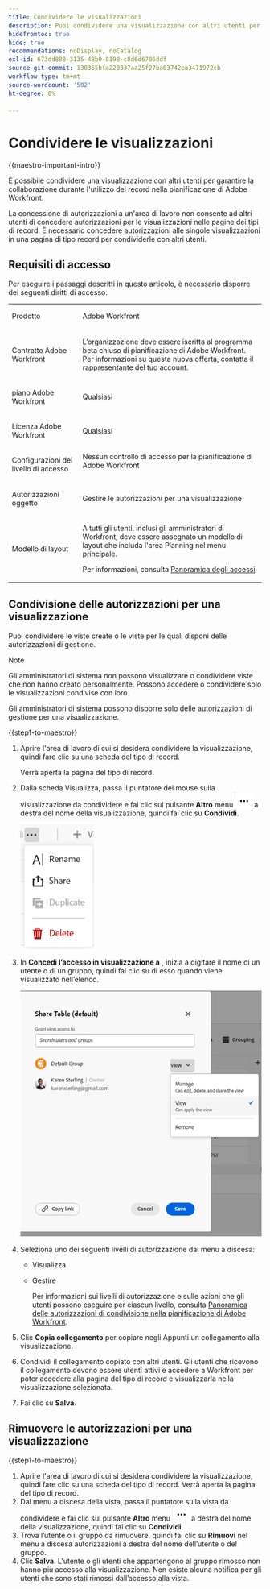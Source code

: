 ```yaml
---
title: Condividere le visualizzazioni
description: Puoi condividere una visualizzazione con altri utenti per garantire la collaborazione quando utilizzi la pianificazione di Adobe Workfront.
hidefromtoc: true
hide: true
recommendations: noDisplay, noCatalog
exl-id: 673dd888-3135-48b0-8198-c8d6d6706ddf
source-git-commit: 130365bfa220337aa25f27ba03742ea3471972cb
workflow-type: tm+mt
source-wordcount: '502'
ht-degree: 0%

---
```


<!--update the metadata and description when we turn this article live-->

# Condividere le visualizzazioni

{{maestro-important-intro}}

È possibile condividere una visualizzazione con altri utenti per garantire la collaborazione durante l&#39;utilizzo dei record nella pianificazione di Adobe Workfront.

La concessione di autorizzazioni a un&#39;area di lavoro non consente ad altri utenti di concedere autorizzazioni per le visualizzazioni nelle pagine dei tipi di record. È necessario concedere autorizzazioni alle singole visualizzazioni in una pagina di tipo record per condividerle con altri utenti.

## Requisiti di accesso

Per eseguire i passaggi descritti in questo articolo, è necessario disporre dei seguenti diritti di accesso:

<table style="table-layout:auto">
 <col>
 </col>
 <col>
 </col>
 <tbody>
    <tr>
<tr>
<td>
   <p> Prodotto</p> </td>
   <td>
   <p> Adobe Workfront</p> </td>
  </tr>  
 <td role="rowheader"><p>Contratto Adobe Workfront</p></td>
   <td>
<p>L’organizzazione deve essere iscritta al programma beta chiuso di pianificazione di Adobe Workfront. Per informazioni su questa nuova offerta, contatta il rappresentante del tuo account. </p>
   </td>
  </tr>
  <tr>
   <td role="rowheader"><p>piano Adobe Workfront</p></td>
   <td>
<p>Qualsiasi</p>
   </td>
  </tr>
  <tr>
   <td role="rowheader"><p>Licenza Adobe Workfront</p></td>
   <td>
   <p>Qualsiasi</p> 
  </td>
  </tr>

<tr>
   <td role="rowheader"><p>Configurazioni del livello di accesso</p></td>
   <td> Nessun controllo di accesso per la pianificazione di Adobe Workfront </p>  
</td>
  </tr>

<tr>
   <td role="rowheader"><p>Autorizzazioni oggetto</p></td>
   <td> <p>Gestire le autorizzazioni per una visualizzazione</p>

</td>
  </tr>

<tr>
   <td role="rowheader"><p>Modello di layout</p></td>
   <td> <p>A tutti gli utenti, inclusi gli amministratori di Workfront, deve essere assegnato un modello di layout che includa l'area Planning nel menu principale. </p> <p>Per informazioni, consulta <a href="/help/quicksilver/maestro/access/access-overview.md">Panoramica degli accessi</a>. </p>  
</td>
  </tr>
 </tbody>
</table>

## Condivisione delle autorizzazioni per una visualizzazione

Puoi condividere le viste create o le viste per le quali disponi delle autorizzazioni di gestione.

>[!NOTE]
>
>Gli amministratori di sistema non possono visualizzare o condividere viste che non hanno creato personalmente. Possono accedere o condividere solo le visualizzazioni condivise con loro.
>
>Gli amministratori di sistema possono disporre solo delle autorizzazioni di gestione per una visualizzazione.

{{step1-to-maestro}}

1. Aprire l&#39;area di lavoro di cui si desidera condividere la visualizzazione, quindi fare clic su una scheda del tipo di record.

   Verrà aperta la pagina del tipo di record.

1. Dalla scheda Visualizza, passa il puntatore del mouse sulla visualizzazione da condividere e fai clic sul pulsante **Altro** menu ![](assets/more-menu.png) a destra del nome della visualizzazione, quindi fai clic su **Condividi**.

   ![](assets/more-menu-for-views-expanded-with-share-option.png)

1. In **Concedi l’accesso in visualizzazione a** , inizia a digitare il nome di un utente o di un gruppo, quindi fai clic su di esso quando viene visualizzato nell’elenco.

   ![](assets/sharing-a-view-ui-with-groups.png)

1. Seleziona uno dei seguenti livelli di autorizzazione dal menu a discesa:
   * Visualizza
   * Gestire

     Per informazioni sui livelli di autorizzazione e sulle azioni che gli utenti possono eseguire per ciascun livello, consulta [Panoramica delle autorizzazioni di condivisione nella pianificazione di Adobe Workfront](../access/sharing-permissions-overview.md).

     <!--System administrators always receive Manage permissions to views shared with them.-->

1. Clic **Copia collegamento** per copiare negli Appunti un collegamento alla visualizzazione.
1. Condividi il collegamento copiato con altri utenti. Gli utenti che ricevono il collegamento devono essere utenti attivi e accedere a Workfront per poter accedere alla pagina del tipo di record e visualizzarla nella visualizzazione selezionata.
1. Fai clic su **Salva**.

## Rimuovere le autorizzazioni per una visualizzazione

{{step1-to-maestro}}

1. Aprire l&#39;area di lavoro di cui si desidera condividere la visualizzazione, quindi fare clic su una scheda del tipo di record. Verrà aperta la pagina del tipo di record.
1. Dal menu a discesa della vista, passa il puntatore sulla vista da condividere e fai clic sul pulsante **Altro** menu ![](assets/more-menu.png) a destra del nome della visualizzazione, quindi fai clic su **Condividi**.
1. Trova l’utente o il gruppo da rimuovere, quindi fai clic su **Rimuovi** nel menu a discesa autorizzazioni a destra del nome dell’utente o del gruppo.
1. Clic **Salva**.
L&#39;utente o gli utenti che appartengono al gruppo rimosso non hanno più accesso alla visualizzazione. Non esiste alcuna notifica per gli utenti che sono stati rimossi dall’accesso alla vista.
